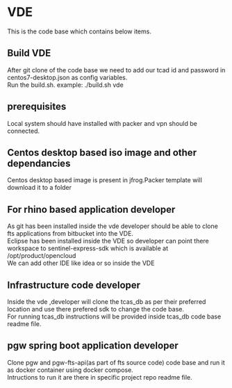 # VDE

This is the code base which contains below items.

## Build VDE     
After git clone of the code base we need to add our tcad id and password in centos7-desktop.json as config variables.   
Run the build.sh.
example: ./build.sh vde

## prerequisites     
Local system should have installed with packer and vpn should be connected.   

## Centos desktop based iso image and other dependancies     
Centos desktop based image is present in jfrog.Packer template will download it to a folder   

## For rhino based application developer     
As git has been installed inside the vde developer should be able to clone fts applications from bitbucket into the VDE.   
Eclipse has been installed inside the VDE so developer can point there workspace to sentinel-express-sdk which is available at /opt/product/opencloud  
We can add other IDE like idea or so inside the VDE   

## Infrastructure code developer   

Inside the vde ,developer will clone the tcas_db as per their preferred location and use there prefered sdk to change the code base.   
For running tcas_db instructions will be provided inside tcas_db code base readme file.

## pgw spring boot application developer  
Clone pgw and pgw-fts-api(as part of fts source code) code base and run it as docker container using docker compose.   
Intructions to run it are there in specific project repo readme file.  

